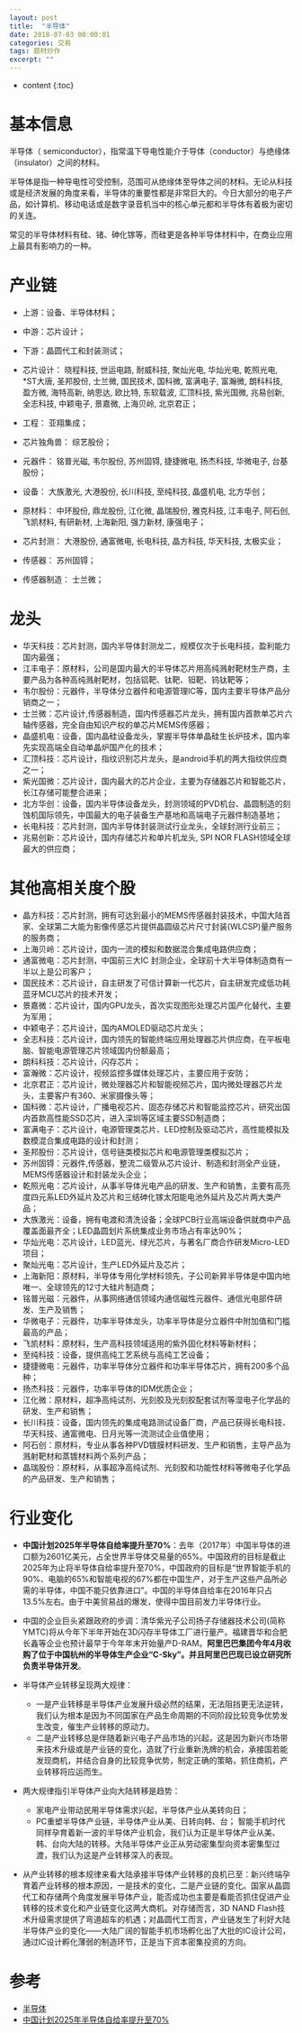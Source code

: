 ```yaml
---
layout: post
title:  "半导体"
date: 2018-07-03 00:00:01
categories: 交易
tags: 题材炒作
excerpt: ""
---
```


* content
{:toc}


# 基本信息
半导体（ semiconductor），指常温下导电性能介于导体（conductor）与绝缘体（insulator）之间的材料。

半导体是指一种导电性可受控制，范围可从绝缘体至导体之间的材料。无论从科技或是经济发展的角度来看，半导体的重要性都是非常巨大的。今日大部分的电子产品，如计算机、移动电话或是数字录音机当中的核心单元都和半导体有着极为密切的关连。

常见的半导体材料有硅、锗、砷化镓等，而硅更是各种半导体材料中，在商业应用上最具有影响力的一种。


# 产业链
* 上游：设备、半导体材料；
* 中游：芯片设计；
* 下游：晶圆代工和封装测试；

* 芯片设计：
晓程科技, 世运电路, 耐威科技, 聚灿光电, 华灿光电, 乾照光电, *ST大唐, 圣邦股份, 士兰微, 国民技术, 国科微, 富满电子, 富瀚微, 朗科科技, 盈方微, 海特高新, 纳思达, 欧比特, 东软载波, 汇顶科技, 紫光国微, 兆易创新, 全志科技, 中颖电子, 景嘉微, 上海贝岭, 北京君正；
* 工程：
亚翔集成；
* 芯片独角兽：
综艺股份；
* 元器件：
铭普光磁, 韦尔股份, 苏州固锝, 捷捷微电, 扬杰科技, 华微电子, 台基股份；
* 设备：
大族激光, 大港股份, 长川科技, 至纯科技, 晶盛机电, 北方华创；
* 原材料：
中环股份, 鼎龙股份, 江化微, 晶瑞股份, 雅克科技, 江丰电子, 阿石创, 飞凯材料, 有研新材, 上海新阳, 强力新材, 康强电子；
* 芯片封测：
大港股份, 通富微电, 长电科技, 晶方科技, 华天科技, 太极实业；
* 传感器：
苏州固锝；
* 传感器制造：
士兰微；



# 龙头
* 华天科技：芯片封测，国内半导体封测龙二，规模仅次于长电科技，盈利能力国内最强；
* 江丰电子：原材料，公司是国内最大的半导体芯片用高纯溅射靶材生产商，主要产品为各种高纯溅射靶材，包括铝靶、钛靶、钽靶、钨钛靶等；
* 韦尔股份：元器件，半导体分立器件和电源管理IC等，国内主要半导体产品分销商之一；
* 士兰微：芯片设计,传感器制造，国内传感器芯片龙头，拥有国内首款单芯片六轴传感器，完全自由知识产权的单芯片MEMS传感器；
* 晶盛机电：设备，国内晶硅设备龙头，掌握半导体单晶硅生长炉技术，国内率先实现高端全自动单晶炉国产化的技术；
* 汇顶科技：芯片设计，指纹识别芯片龙头，是android手机的两大指纹供应商之一；
* 紫光国微：芯片设计，国内最大的芯片企业，主要为存储器芯片和智能芯片，长江存储可能整合进来；
* 北方华创：设备，国内半导体设备龙头，封测领域的PVD机台、晶圆制造的刻蚀机国际领先，中国最大的电子装备生产基地和高端电子元器件制造基地；
* 长电科技：芯片封测，国内半导体封装测试行业龙头，全球封测行业前三；
* 兆易创新：芯片设计，国内存储芯片和单片机龙头, SPI NOR FLASH领域全球最大的供应商；



# 其他高相关度个股
* 晶方科技：芯片封测，拥有可达到最小的MEMS传感器封装技术，中国大陆首家、全球第二大能为影像传感芯片提供晶圆级芯片尺寸封装(WLCSP)量产服务的服务商；
* 上海贝岭：芯片设计，国内一流的模拟和数据混合集成电路供应商；
* 通富微电：芯片封测，中国前三大IC 封测企业，全球前十大半导体制造商有一半以上是公司客户；
* 国民技术：芯片设计，自主研发了可信计算新一代芯片，自主研发完成低功耗蓝牙MCU芯片的技术开发；
* 景嘉微：芯片设计，国内GPU龙头，首次实现图形处理芯片国产化替代，主要为军用；
* 中颖电子：芯片设计，国内AMOLED驱动芯片龙头；
* 全志科技：芯片设计，国内领先的智能终端应用处理器芯片供应商，在平板电脑、智能电源管理芯片领域国内份额最高；
* 朗科科技：芯片设计，闪存芯片；
* 富瀚微：芯片设计，视频监控多媒体处理芯片，主要应用于安防；
* 北京君正：芯片设计，微处理器芯片和智能视频芯片，国内微处理器芯片龙头，主要客户有360、米家摄像头等；
* 国科微：芯片设计，广播电视芯片、固态存储芯片和智能监控芯片，研究出国内首款高性能SSD芯片，进入深圳等区域主要SSD制造商；
* 富满电子：芯片设计，电源管理类芯片、LED控制及驱动芯片，高性能模拟及数模混合集成电路的设计和封测；
* 圣邦股份：芯片设计，信号链类模拟芯片和电源管理类模拟芯片；
* 苏州固锝：元器件,传感器，整流二级管从芯片设计、制造和封测全产业链，MEMS传感器设计和封装龙头企业；
* 乾照光电：芯片设计，从事半导体光电产品的研发、生产和销售，主要有高亮度四元系LED外延片及芯片和三结砷化镓太阳能电池外延片及芯片两大类产品；
* 大族激光：设备，拥有电渡和清洗设备；全球PCB行业高端设备供就商中产品覆盖面最齐全；LED晶圆划片系统集成业务市场占有率达90%；
* 华灿光电：芯片设计，LED蓝光、绿光芯片，与著名厂商合作研发Micro-LED项目；
* 聚灿光电：芯片设计，生产LED外延片及芯片；
* 上海新阳：原材料，半导体专用化学材料领先，子公司新昇半导体是中国内地唯一、全球领先的12寸大硅片制造商；
* 铭普光磁：元器件，从事网络通信领域内通信磁性元器件、通信光电部件研发、生产及销售；
* 华微电子：元器件，功率半导体龙头，功率半导体是分立器件中附加值和门槛最高的产品；
* 飞凯材料：原材料，生产高科技领域适用的紫外固化材料等新材料；
* 至纯科技：设备，提供高纯工艺系统与高纯工艺设备；
* 捷捷微电：元器件，功率半导体分立器件和功率半导体芯片，拥有200多个品种；
* 扬杰科技：元器件，功率半导体的IDM优质企业；
* 江化微：原材料，超净高纯试剂、光刻胶及光刻胶配套试剂等湿电子化学品的研发、生产和销售；
* 长川科技：设备，国内领先的集成电路测试设备厂商，产品已获得长电科技、华天科技、通富微电、日月光等一流测试企业值使用；
* 阿石创：原材料，专业从事各种PVD镀膜材料研发、生产和销售，主导产品为溅射靶材和蒸镀材料两个系列产品；
* 晶瑞股份：原材料，从事超净高纯试剂、光刻胶和功能性材料等微电子化学品的产品研发、生产和销售；




# 行业变化

* **中国计划2025年半导体自给率提升至70%**：去年（2017年）中国半导体的进口额为2601亿美元，占全世界半导体交易量的65%。中国政府的目标是截止2025年为止将半导体自给率提升至70%，中国政府的目标是“世界智能手机的90%、电脑的65%和智能电视的67%都在中国生产，对于生产这些产品所必需的半导体，中国不能只依靠进口”。中国的半导体自给率在2016年只占13.5%左右。由于中美贸易战的爆发，使得中国目前发力半导体行业。

* 中国的企业巨头紧跟政府的步调：清华紫光子公司扬子存储器技术公司(简称YMTC)将从今年下半年开始在3D闪存半导体工厂进行量产。福建晋华和合肥长鑫等企业也预计最早于今年年末开始量产D-RAM。**阿里巴巴集团今年4月收购了位于中国杭州的半导体生产企业“C-Sky”。并且阿里巴巴现已设立研究所负责半导体开发**。

* 半导体产业转移呈现两大规律：
  + 一是产业转移是半导体产业发展升级必然的结果，无法阻挡更无法逆转，我们认为根本是因为不同国家在产品生命周期的不同阶段比较竞争优势发生改变，催生产业转移的原动力。
  + 二是产业转移总是伴随着新兴电子产品市场的兴起，这是因为新兴市场带来技术升级或是产业链的变化，造就了行业重新洗牌的机会，承接国若能发现商机，并结合自身的比较竞争优势，制定正确的策略，抓住商机，产业转移将应运而生。

* 两大规律指引半导体产业向大陆转移是趋势：
  + 家电产业带动民用半导体需求兴起，半导体产业从美转向日；
  + PC重塑半导体产业链，半导体产业从美、日转向韩、台；
智能手机时代同样孕育着新一波的半导体产业机会，我们认为正是半导体产业从美、韩、台向大陆的转移。大陆半导体产业正从劳动密集型向资本密集型过渡，我们认为这是产业转移深入的表现。

* 从产业转移的根本规律来看大陆承接半导体产业转移的良机已至：新兴终端孕育着产业转移的根本原因，一是技术的变化，二是产业链的变化。国家从晶圆代工和存储两个角度发展半导体产业，能否成功也主要是看能否抓住促进产业转移的技术变化和产业链变化这两大商机。对存储而言，3D NAND Flash技术升级需求提供了弯道超车的机遇；对晶圆代工而言，产业链发生了利好大陆半导体产业的变化——大陆广阔的智能手机市场孵化出了大批的IC设计公司，通过IC设计孵化薄弱的制造环节，正是当下资本密集投资的方向。




# 参考
* [半导体](https://baike.baidu.com/item/%E5%8D%8A%E5%AF%BC%E4%BD%93/385669?fr=aladdin)
* [中国计划2025年半导体自给率提升至70%](http://tech.ifeng.com/a/20180702/45046383_0.shtml)


